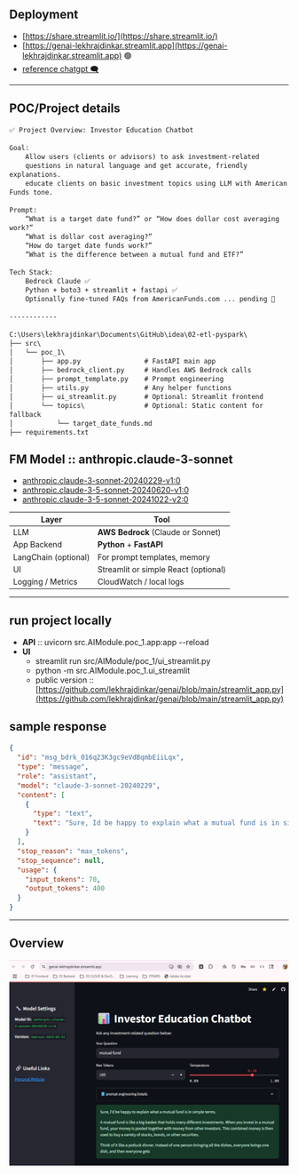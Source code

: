 ## Deployment
- [https://share.streamlit.io/](https://share.streamlit.io/)
- [https://genai-lekhrajdinkar.streamlit.app](https://genai-lekhrajdinkar.streamlit.app) 🟢
- [reference chatgpt 🗨️](https://chatgpt.com/c/6860f614-7b60-800d-beef-5727d0610801) 

---
## POC/Project details
```
✅ Project Overview: Investor Education Chatbot

Goal:
    Allow users (clients or advisors) to ask investment-related 
    questions in natural language and get accurate, friendly explanations.
    educate clients on basic investment topics using LLM with American Funds tone.

Prompt: 
    “What is a target date fund?” or “How does dollar cost averaging work?”
    “What is dollar cost averaging?”
    “How do target date funds work?”
    “What is the difference between a mutual fund and ETF?”
    
Tech Stack:
    Bedrock Claude ✅
    Python + boto3 + streamlit + fastapi ✅
    Optionally fine-tuned FAQs from AmericanFunds.com ... pending 🔸

------------

C:\Users\lekhrajdinkar\Documents\GitHub\idea\02-etl-pyspark\
├── src\
│   └── poc_1\
│       ├── app.py                # FastAPI main app
│       ├── bedrock_client.py     # Handles AWS Bedrock calls
│       ├── prompt_template.py    # Prompt engineering
│       ├── utils.py              # Any helper functions
│       ├── ui_streamlit.py       # Optional: Streamlit frontend
│       └── topics\               # Optional: Static content for fallback
│           └── target_date_funds.md
├── requirements.txt
```

## FM Model :: anthropic.claude-3-sonnet
- [anthropic.claude-3-sonnet-20240229-v1:0](https://us-east-1.console.aws.amazon.com/bedrock/home?region=us-east-1#/model-catalog/serverless/anthropic.claude-3-sonnet-20240229-v1:0)
- [anthropic.claude-3-5-sonnet-20240620-v1:0](https://us-east-1.console.aws.amazon.com/bedrock/home?region=us-east-1#/model-catalog/serverless/anthropic.claude-3-5-sonnet-20240620-v1:0)
- [anthropic.claude-3-5-sonnet-20241022-v2:0](https://us-east-1.console.aws.amazon.com/bedrock/home?region=us-east-1#/model-catalog/serverless/anthropic.claude-3-5-sonnet-20241022-v2:0)


| Layer                | Tool                                 |
| -------------------- | ------------------------------------ |
| LLM                  | **AWS Bedrock** (Claude or Sonnet)   |
| App Backend          | **Python** + **FastAPI**             |
| LangChain (optional) | For prompt templates, memory         |
| UI                   | Streamlit or simple React (optional) |
| Logging / Metrics    | CloudWatch / local logs              |


---
## run project locally
- **API** :: uvicorn src.AIModule.poc_1.app:app --reload
- **UI**
    - streamlit run src/AIModule/poc_1/ui_streamlit.py
    - python -m src.AIModule.poc_1.ui_streamlit
    - public version :: [https://github.com/lekhrajdinkar/genai/blob/main/streamlit_app.py](https://github.com/lekhrajdinkar/genai/blob/main/streamlit_app.py)

## sample response
```json
{
  "id": "msg_bdrk_016q23K3gc9eVdBqmbEiiLqx",
  "type": "message",
  "role": "assistant",
  "model": "claude-3-sonnet-20240229",
  "content": [
    {
      "type": "text",
      "text": "Sure, Id be happy to explain what a mutual fund is in simple terms ........."
    }
  ],
  "stop_reason": "max_tokens",
  "stop_sequence": null,
  "usage": {
    "input_tokens": 70,
    "output_tokens": 400
  }
}
```

---
## Overview
![overview.png](../../99_img/genai/01/poc1.png)
